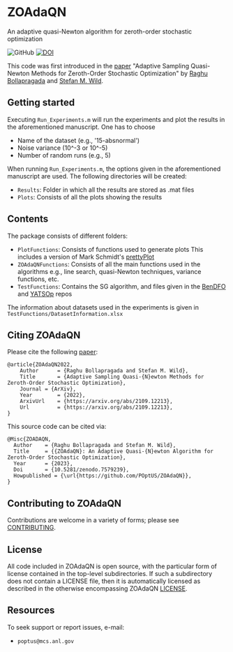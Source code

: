 # ZOAdaQN 

An adaptive quasi-Newton algorithm for zeroth-order stochastic optimization

![GitHub](https://img.shields.io/github/license/POptUS/ZOAdaQN) [![DOI](https://zenodo.org/badge/592004155.svg)](https://zenodo.org/badge/latestdoi/592004155)



This code was first introduced in the [paper](https://arxiv.org/abs/2109.12213) "Adaptive Sampling Quasi-Newton Methods for Zeroth-Order Stochastic 
Optimization" by [Raghu Bollapragada](https://sites.google.com/view/raghub) and [Stefan M. Wild](https://wildsm.github.io/).


## Getting started

Executing `Run_Experiments.m` will run the experiments and plot the 
results in the aforementioned manuscript. One has to choose 
* Name of the dataset (e.g., '15-absnormal')
* Noise variance (10^-3 or 10^-5)
* Number of random runs (e.g., 5)

When running `Run_Experiments.m`, the options given in the aforementioned manuscript are used. 
The following directories will be created:
* `Results`: Folder in which all the results are stored as .mat files
* `Plots`: Consists of all the plots showing the results

## Contents

The package consists of different folders:

* `PlotFunctions`: Consists of functions used to generate plots
                        This includes a version of Mark Schmidt's [prettyPlot](https://www.cs.ubc.ca/~schmidtm/Software/prettyPlot.html)
* `ZOAdaQNFunctions`: Consists of all the main functions used in the algorithms
                        e.g., line search, quasi-Newton techniques, variance functions, etc.
* `TestFunctions`: Contains the SG algorithm, and files given in the
    			[BenDFO](https://github.com/POptUS/BenDFO)
    			and
    			[YATSOp](https://github.com/POptUS/YATSOp)
    			repos
    			
The information about datasets used in the experiments is given in `TestFunctions/DatasetInformation.xlsx`

## Citing ZOAdaQN

Please cite the following [paper](https://arxiv.org/abs/2109.12213):

```
@article{ZOAdaQN2022,
	Author      = {Raghu Bollapragada and Stefan M. Wild},
	Title       = {Adaptive Sampling Quasi-{N}ewton Methods for Zeroth-Order Stochastic Optimization},
	Journal = {ArXiv},
	Year        = {2022},
	ArxivUrl    = {https://arxiv.org/abs/2109.12213},
	Url         = {https://arxiv.org/abs/2109.12213},
}
```

This source code can be cited via:
```
@Misc{ZOADAQN,
  Author    = {Raghu Bollapragada and Stefan M. Wild},
  Title     = {{ZOAdaQN}: An Adaptive Quasi-{N}ewton Algorithm for Zeroth-Order Stochastic Optimization},
  Year      = {2023},
  Doi       = {10.5281/zenodo.7579239},
  Howpublished = {\url{https://github.com/POptUS/ZOAdaQN}},
}
```

## Contributing to ZOAdaQN 

Contributions are welcome in a variety of forms; please see [CONTRIBUTING](CONTRIBUTING.rst).


## License 

All code included in ZOAdaQN is open source, with the particular form of license contained in the top-level 
subdirectories.  If such a subdirectory does not contain a LICENSE file, then it is automatically licensed 
as described in the otherwise encompassing ZOAdaQN [LICENSE](/LICENSE).  

## Resources

To seek support or report issues, e-mail:

 * ``poptus@mcs.anl.gov``

